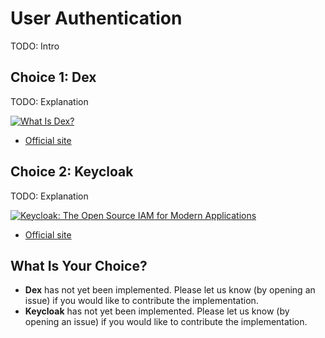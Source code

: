 # User Authentication

TODO: Intro

## Choice 1: Dex

TODO: Explanation

[![What Is Dex?](https://img.youtube.com/vi/6SYV9dqwHQY/0.jpg)](https://youtu.be/6SYV9dqwHQY)
* [Official site](https://dexidp.io)

## Choice 2: Keycloak

TODO: Explanation

[![Keycloak: The Open Source IAM for Modern Applications](https://img.youtube.com/vi/FPPFbKUZkME/0.jpg)](https://youtu.be/FPPFbKUZkME)
* [Official site](https://keycloak.org)

## What Is Your Choice?

* **Dex** has not yet been implemented. Please let us know (by opening an issue) if you would like to contribute the implementation.
* **Keycloak** has not yet been implemented. Please let us know (by opening an issue) if you would like to contribute the implementation.
